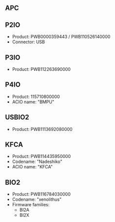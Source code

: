 ## APC

## P2IO

* Product: PWB0000359443 / PWB110526140000
* Connector: USB

## P3IO

* Product: PWB112263690000

## P4IO

* Product: 115710800000
* ACIO name: "BMPU"

## USBIO2

* Product: PWB1113692080000

## KFCA

* Product: PWB114435950000
* Codename: "Nadeshiko"
* ACIO name: "KFCA"

## BIO2

* Product: PWB116784030000
* Codename: "xenolithus"
* Firmware families:
  - BI2A
  - BI2X

